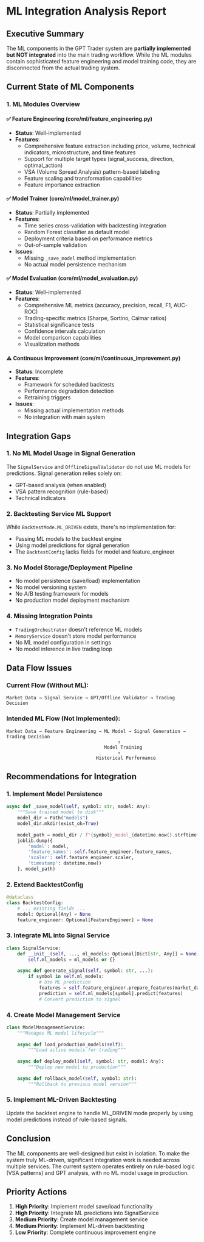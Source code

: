 # ML Integration Analysis Report

## Executive Summary

The ML components in the GPT Trader system are **partially implemented but NOT integrated** into the main trading workflow. While the ML modules contain sophisticated feature engineering and model training code, they are disconnected from the actual trading system.

## Current State of ML Components

### 1. ML Modules Overview

#### ✅ **Feature Engineering (core/ml/feature_engineering.py)**
- **Status**: Well-implemented
- **Features**:
  - Comprehensive feature extraction including price, volume, technical indicators, microstructure, and time features
  - Support for multiple target types (signal_success, direction, optimal_action)
  - VSA (Volume Spread Analysis) pattern-based labeling
  - Feature scaling and transformation capabilities
  - Feature importance extraction

#### ✅ **Model Trainer (core/ml/model_trainer.py)**
- **Status**: Partially implemented
- **Features**:
  - Time series cross-validation with backtesting integration
  - Random Forest classifier as default model
  - Deployment criteria based on performance metrics
  - Out-of-sample validation
- **Issues**:
  - Missing `_save_model` method implementation
  - No actual model persistence mechanism

#### ✅ **Model Evaluation (core/ml/model_evaluation.py)**
- **Status**: Well-implemented
- **Features**:
  - Comprehensive ML metrics (accuracy, precision, recall, F1, AUC-ROC)
  - Trading-specific metrics (Sharpe, Sortino, Calmar ratios)
  - Statistical significance tests
  - Confidence intervals calculation
  - Model comparison capabilities
  - Visualization methods

#### ⚠️ **Continuous Improvement (core/ml/continuous_improvement.py)**
- **Status**: Incomplete
- **Features**:
  - Framework for scheduled backtests
  - Performance degradation detection
  - Retraining triggers
- **Issues**:
  - Missing actual implementation methods
  - No integration with main system

## Integration Gaps

### 1. **No ML Model Usage in Signal Generation**
The `SignalService` and `OfflineSignalValidator` do not use ML models for predictions. Signal generation relies solely on:
- GPT-based analysis (when enabled)
- VSA pattern recognition (rule-based)
- Technical indicators

### 2. **Backtesting Service ML Support**
While `BacktestMode.ML_DRIVEN` exists, there's no implementation for:
- Passing ML models to the backtest engine
- Using model predictions for signal generation
- The `BacktestConfig` lacks fields for model and feature_engineer

### 3. **No Model Storage/Deployment Pipeline**
- No model persistence (save/load) implementation
- No model versioning system
- No A/B testing framework for models
- No production model deployment mechanism

### 4. **Missing Integration Points**
- `TradingOrchestrator` doesn't reference ML models
- `MemoryService` doesn't store model performance
- No ML model configuration in settings
- No model inference in live trading loop

## Data Flow Issues

### Current Flow (Without ML):
```
Market Data → Signal Service → GPT/Offline Validator → Trading Decision
```

### Intended ML Flow (Not Implemented):
```
Market Data → Feature Engineering → ML Model → Signal Generation → Trading Decision
                                         ↑
                                    Model Training
                                         ↑
                                 Historical Performance
```

## Recommendations for Integration

### 1. **Implement Model Persistence**
```python
async def _save_model(self, symbol: str, model: Any):
    """Save trained model to disk"""
    model_dir = Path("models")
    model_dir.mkdir(exist_ok=True)
    
    model_path = model_dir / f"{symbol}_model_{datetime.now().strftime('%Y%m%d')}.joblib"
    joblib.dump({
        'model': model,
        'feature_names': self.feature_engineer.feature_names,
        'scaler': self.feature_engineer.scaler,
        'timestamp': datetime.now()
    }, model_path)
```

### 2. **Extend BacktestConfig**
```python
@dataclass
class BacktestConfig:
    # ... existing fields ...
    model: Optional[Any] = None
    feature_engineer: Optional[FeatureEngineer] = None
```

### 3. **Integrate ML into Signal Service**
```python
class SignalService:
    def __init__(self, ..., ml_models: Optional[Dict[str, Any]] = None):
        self.ml_models = ml_models or {}
    
    async def generate_signal(self, symbol: str, ...):
        if symbol in self.ml_models:
            # Use ML prediction
            features = self.feature_engineer.prepare_features(market_data)
            prediction = self.ml_models[symbol].predict(features)
            # Convert prediction to signal
```

### 4. **Create Model Management Service**
```python
class ModelManagementService:
    """Manages ML model lifecycle"""
    
    async def load_production_models(self):
        """Load active models for trading"""
        
    async def deploy_model(self, symbol: str, model: Any):
        """Deploy new model to production"""
        
    async def rollback_model(self, symbol: str):
        """Rollback to previous model version"""
```

### 5. **Implement ML-Driven Backtesting**
Update the backtest engine to handle ML_DRIVEN mode properly by using model predictions instead of rule-based signals.

## Conclusion

The ML components are well-designed but exist in isolation. To make the system truly ML-driven, significant integration work is needed across multiple services. The current system operates entirely on rule-based logic (VSA patterns) and GPT analysis, with no ML model usage in production.

## Priority Actions

1. **High Priority**: Implement model save/load functionality
2. **High Priority**: Integrate ML predictions into SignalService
3. **Medium Priority**: Create model management service
4. **Medium Priority**: Implement ML-driven backtesting
5. **Low Priority**: Complete continuous improvement engine